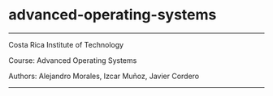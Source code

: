 # advanced-operating-systems

*****************************************************

Costa Rica Institute of Technology

Course: Advanced Operating Systems

Authors: Alejandro Morales, Izcar Muñoz, Javier Cordero

*****************************************************
